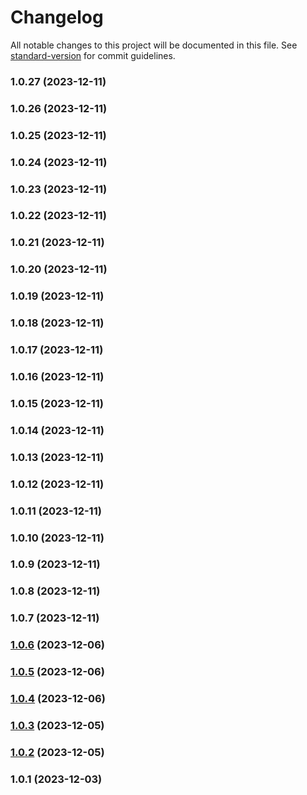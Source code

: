# Changelog

All notable changes to this project will be documented in this file. See [standard-version](https://github.com/conventional-changelog/standard-version) for commit guidelines.

### 1.0.27 (2023-12-11)

### 1.0.26 (2023-12-11)

### 1.0.25 (2023-12-11)

### 1.0.24 (2023-12-11)

### 1.0.23 (2023-12-11)

### 1.0.22 (2023-12-11)

### 1.0.21 (2023-12-11)

### 1.0.20 (2023-12-11)

### 1.0.19 (2023-12-11)

### 1.0.18 (2023-12-11)

### 1.0.17 (2023-12-11)

### 1.0.16 (2023-12-11)

### 1.0.15 (2023-12-11)

### 1.0.14 (2023-12-11)

### 1.0.13 (2023-12-11)

### 1.0.12 (2023-12-11)

### 1.0.11 (2023-12-11)

### 1.0.10 (2023-12-11)

### 1.0.9 (2023-12-11)

### 1.0.8 (2023-12-11)

### 1.0.7 (2023-12-11)

### [1.0.6](https://github.com/iqbaaaaalf/askYourNotes/compare/v1.0.5...v1.0.6) (2023-12-06)

### [1.0.5](https://github.com/iqbaaaaalf/askYourNotes/compare/v1.0.4...v1.0.5) (2023-12-06)

### [1.0.4](https://github.com/iqbaaaaalf/askYourNotes/compare/v1.0.2...v1.0.4) (2023-12-06)

### [1.0.3](https://github.com/iqbaaaaalf/askYourNotes/compare/v1.0.2...v1.0.3) (2023-12-05)

### [1.0.2](https://github.com/iqbaaaaalf/askYourNotes/compare/v1.0.1...v1.0.2) (2023-12-05)

### 1.0.1 (2023-12-03)
